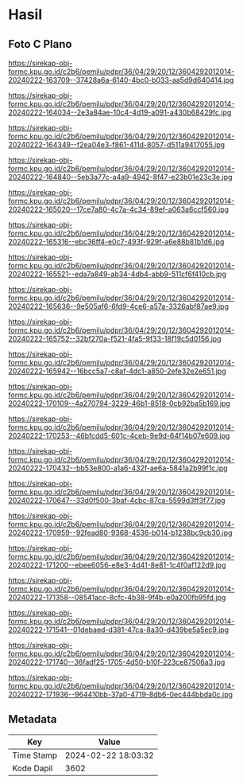 # Hasil

## Foto C Plano

https://sirekap-obj-formc.kpu.go.id/c2b6/pemilu/pdpr/36/04/29/20/12/3604292012014-20240222-163709--37428a6a-6140-4bc0-b033-aa5d9d640414.jpg

https://sirekap-obj-formc.kpu.go.id/c2b6/pemilu/pdpr/36/04/29/20/12/3604292012014-20240222-164034--2e3a84ae-10c4-4d19-a091-a430b68429fc.jpg

https://sirekap-obj-formc.kpu.go.id/c2b6/pemilu/pdpr/36/04/29/20/12/3604292012014-20240222-164349--f2ea04e3-f861-411d-8057-d511a9417055.jpg

https://sirekap-obj-formc.kpu.go.id/c2b6/pemilu/pdpr/36/04/29/20/12/3604292012014-20240222-164840--5eb3a77c-a4a9-4942-8f47-e23b01e23c3e.jpg

https://sirekap-obj-formc.kpu.go.id/c2b6/pemilu/pdpr/36/04/29/20/12/3604292012014-20240222-165020--17ce7a80-4c7a-4c34-89ef-a063a6ccf560.jpg

https://sirekap-obj-formc.kpu.go.id/c2b6/pemilu/pdpr/36/04/29/20/12/3604292012014-20240222-165316--ebc36ff4-e0c7-493f-929f-a6e88b81b1d6.jpg

https://sirekap-obj-formc.kpu.go.id/c2b6/pemilu/pdpr/36/04/29/20/12/3604292012014-20240222-165521--eda7a849-ab34-4db4-abb9-511cf6f410cb.jpg

https://sirekap-obj-formc.kpu.go.id/c2b6/pemilu/pdpr/36/04/29/20/12/3604292012014-20240222-165636--9e505af6-6fd9-4ce6-a57a-3326abf87ae9.jpg

https://sirekap-obj-formc.kpu.go.id/c2b6/pemilu/pdpr/36/04/29/20/12/3604292012014-20240222-165752--32bf270a-f521-4fa5-9f33-18f19c5d0156.jpg

https://sirekap-obj-formc.kpu.go.id/c2b6/pemilu/pdpr/36/04/29/20/12/3604292012014-20240222-165942--16bcc5a7-c8af-4dc1-a850-2efe32e2e651.jpg

https://sirekap-obj-formc.kpu.go.id/c2b6/pemilu/pdpr/36/04/29/20/12/3604292012014-20240222-170109--4a270794-3229-46b1-8518-0cb92ba5b169.jpg

https://sirekap-obj-formc.kpu.go.id/c2b6/pemilu/pdpr/36/04/29/20/12/3604292012014-20240222-170253--46bfcdd5-601c-4ceb-9e9d-64f14b07e609.jpg

https://sirekap-obj-formc.kpu.go.id/c2b6/pemilu/pdpr/36/04/29/20/12/3604292012014-20240222-170432--bb53e800-a1a6-432f-ae6a-5841a2b99f1c.jpg

https://sirekap-obj-formc.kpu.go.id/c2b6/pemilu/pdpr/36/04/29/20/12/3604292012014-20240222-170647--33d0f500-3baf-4cbc-87ca-5599d3ff3f77.jpg

https://sirekap-obj-formc.kpu.go.id/c2b6/pemilu/pdpr/36/04/29/20/12/3604292012014-20240222-170959--92fead80-9368-4536-b014-b1238bc9cb30.jpg

https://sirekap-obj-formc.kpu.go.id/c2b6/pemilu/pdpr/36/04/29/20/12/3604292012014-20240222-171200--ebee6056-e8e3-4d41-8e81-1c4f0af122d9.jpg

https://sirekap-obj-formc.kpu.go.id/c2b6/pemilu/pdpr/36/04/29/20/12/3604292012014-20240222-171358--08541acc-8cfc-4b38-9f4b-e0a200fb95fd.jpg

https://sirekap-obj-formc.kpu.go.id/c2b6/pemilu/pdpr/36/04/29/20/12/3604292012014-20240222-171541--01debaed-d381-47ca-8a30-d439be5a5ec9.jpg

https://sirekap-obj-formc.kpu.go.id/c2b6/pemilu/pdpr/36/04/29/20/12/3604292012014-20240222-171740--36fadf25-1705-4d50-b10f-223ce87506a3.jpg

https://sirekap-obj-formc.kpu.go.id/c2b6/pemilu/pdpr/36/04/29/20/12/3604292012014-20240222-171936--964410bb-37a0-4719-8db6-0ec444bbda0c.jpg


## Metadata

| Key        | Value               |
| ---------- | ------------------- |
| Time Stamp | 2024-02-22 18:03:32 |
| Kode Dapil | 3602                |



